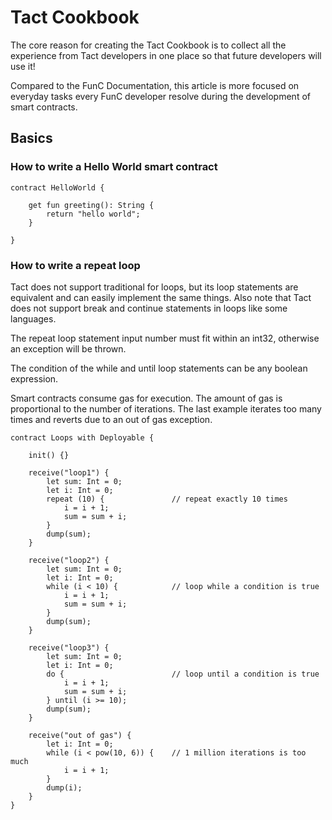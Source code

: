# Tact Cookbook

The core reason for creating the Tact Cookbook is to collect all the experience from Tact developers in one place so that future developers will use it!

Compared to the FunC Documentation, this article is more focused on everyday tasks every FunC developer resolve during the development of smart contracts.

## Basics
### How to write a Hello World smart contract

```
contract HelloWorld {

    get fun greeting(): String {
        return "hello world";
    }        

}
```

### How to write a repeat loop

Tact does not support traditional for loops, but its loop statements are equivalent and can easily implement the same things. Also note that Tact does not support break and continue statements in loops like some languages.

The repeat loop statement input number must fit within an int32, otherwise an exception will be thrown.

The condition of the while and until loop statements can be any boolean expression.

Smart contracts consume gas for execution. The amount of gas is proportional to the number of iterations. The last example iterates too many times and reverts due to an out of gas exception.

```
contract Loops with Deployable {

    init() {}

    receive("loop1") {
        let sum: Int = 0;
        let i: Int = 0;
        repeat (10) {               // repeat exactly 10 times
            i = i + 1;
            sum = sum + i;
        }
        dump(sum);
    }

    receive("loop2") {
        let sum: Int = 0;
        let i: Int = 0;
        while (i < 10) {            // loop while a condition is true
            i = i + 1;
            sum = sum + i;
        }
        dump(sum);
    }

    receive("loop3") {
        let sum: Int = 0;
        let i: Int = 0;
        do {                        // loop until a condition is true
            i = i + 1;
            sum = sum + i;
        } until (i >= 10);
        dump(sum);
    }

    receive("out of gas") {
        let i: Int = 0;
        while (i < pow(10, 6)) {    // 1 million iterations is too much
            i = i + 1;
        }
        dump(i);
    }
}

```

